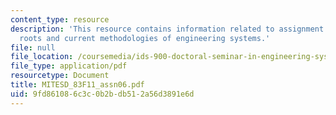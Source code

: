 ```yaml
---
content_type: resource
description: 'This resource contains information related to assignment 6: historical
  roots and current methodologies of engineering systems.'
file: null
file_location: /coursemedia/ids-900-doctoral-seminar-in-engineering-systems-fall-2011/9fd861086c3c0b2bdb512a56d3891e6d_MITESD_83F11_assn06.pdf
file_type: application/pdf
resourcetype: Document
title: MITESD_83F11_assn06.pdf
uid: 9fd86108-6c3c-0b2b-db51-2a56d3891e6d
---
```


